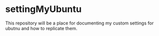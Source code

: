 # settingMyUbuntu
This repository will be a place for documenting my custom settings for ubutnu and how to replicate them.
